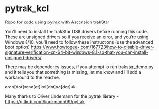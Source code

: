 # pytrak_kcl
Repo for code using pytrak with Ascension trakStar

You'll need to install the trakStar USB drivers before running this code. These are unsigned drivers so if you receive an error, and you're using Windows 8/10, you'll need to follow these instructions (use the advanced boot option) https://www.howtogeek.com/167723/how-to-disable-driver-signature-verification-on-64-bit-windows-8.1-so-that-you-can-install-unsigned-drivers/

There may be dependency issues, if you attempt to run trakstar_demo.py and it tells you that something is missing, let me know and I'll add a workaround to the readme.

aran[dot]sena[at]kcl[dot]ac[dot]uk

Many thanks to Oliver Lindemann for the pytrak library - https://github.com/lindemann09/pytrak

